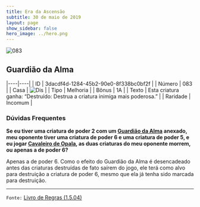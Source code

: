 ```yaml
---
title: Era da Ascensão
subtitle: 30 de maio de 2019
layout: page
show_sidebar: false
hero_image: ../hero.png
---
```


![083](https://cdn.keyforgegame.com/media/card_front/pt/435_083_3FV7G5QM947X_pt.png)

## Guardião da Alma

|----|----|
| ID | 3dacdf4d-1284-45b2-90e0-8f338bc0bf2f |
| Número | 083 |
| Casa | ![Dis](https://archonarcana.com/images/thumb/e/e8/Dis.png/22px-Dis.png "Dis") |
| Tipo | Melhoria |
| Bônus | 1A |
| Texto | Esta criatura ganha: “Destruído: Destrua a criatura inimiga mais poderosa.” |
| Raridade | Incomum |

### Dúvidas Frequentes

**Se eu tiver uma criatura de poder 2 com um [Guardião da Alma](/aoa/083) anexado, meu oponente tiver uma criatura de poder 6 e uma
criatura de poder 5, e eu jogar [Cavaleiro de Opala](/aoa/260), as
duas criaturas do meu oponente morrem, ou apenas a de poder 6?**

Apenas a de poder 6. Como o efeito do Guardião da Alma é
desencadeado antes das criaturas destruídas de fato saírem do jogo, ele
terá como alvo para destruição a criatura de poder 6, mesmo que ela já
tenha sido marcada para destruição.

<hr/>

`Fonte:` [Livro de Regras (1.5.04)](https://drive.google.com/open?id=14pM1J8ZR_4hZbGFZt-ArQdAGsHCPEQdE)
